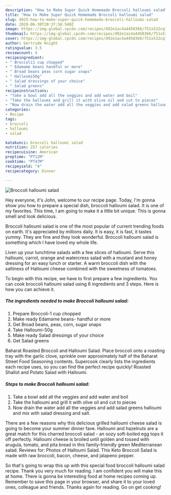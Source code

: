 ```yaml
---
description: "How to Make Super Quick Homemade Broccoli halloumi salad"
title: "How to Make Super Quick Homemade Broccoli halloumi salad"
slug: 4015-how-to-make-super-quick-homemade-broccoli-halloumi-salad
date: 2020-06-30T20:37:58.540Z
image: https://img-global.cpcdn.com/recipes/d92e1ac4a4450366/751x532cq70/broccoli-halloumi-salad-recipe-main-photo.jpg
thumbnail: https://img-global.cpcdn.com/recipes/d92e1ac4a4450366/751x532cq70/broccoli-halloumi-salad-recipe-main-photo.jpg
cover: https://img-global.cpcdn.com/recipes/d92e1ac4a4450366/751x532cq70/broccoli-halloumi-salad-recipe-main-photo.jpg
author: Gertrude Knight
ratingvalue: 3.5
reviewcount: 4
recipeingredient:
- " Broccoli1 cup chopped"
- " Edamame beans handful or more"
- " Broad beans peas corn sugar snaps"
- " Halloumi50g"
- " Salad dressings of your choice"
- " Salad greens"
recipeinstructions:
- "Take a bowl add all the veggies and add water and boil"
- "Take the halloumi and grill it with olive oil and cut to pieces"
- "Now drain the water add all the veggies and add salad greens halloumi and mix with salad dressing and salt."
categories:
- Recipe
tags:
- broccoli
- halloumi
- salad

katakunci: broccoli halloumi salad 
nutrition: 257 calories
recipecuisine: American
preptime: "PT12M"
cooktime: "PT47M"
recipeyield: "4"
recipecategory: Dinner

---
```



![Broccoli halloumi salad](https://img-global.cpcdn.com/recipes/d92e1ac4a4450366/751x532cq70/broccoli-halloumi-salad-recipe-main-photo.jpg)

Hey everyone, it's John, welcome to our recipe page. Today, I'm gonna show you how to prepare a special dish, broccoli halloumi salad. It is one of my favorites. This time, I am going to make it a little bit unique. This is gonna smell and look delicious.

Broccoli halloumi salad is one of the most popular of current trending foods on earth. It's appreciated by millions daily. It is easy, it is fast, it tastes yummy. They are fine and they look wonderful. Broccoli halloumi salad is something which I have loved my whole life.

Liven up your lunchtime salads with a few slices of halloumi. Serve this halloumi, carrot, orange and watercress salad with a mustard and honey dressing for an easy lunch or starter. A warm broccoli dish with the saltiness of Halloumi cheese combined with the sweetness of tomatoes.


To begin with this recipe, we have to first prepare a few ingredients. You can cook broccoli halloumi salad using 6 ingredients and 3 steps. Here is how you can achieve it.

<!--inarticleads1-->

##### The ingredients needed to make Broccoli halloumi salad:

1. Prepare  Broccoli-1 cup chopped
1. Make ready  Edamame beans- handful or more
1. Get  Broad beans, peas, corn, sugar snaps
1. Take  Halloumi-50g
1. Make ready  Salad dressings of your choice
1. Get  Salad greens


Baharat Roasted Broccoli and Halloumi Salad. Place broccoli onto a roasting tray with the garlic clove, sprinkle over approximately half of the Baharat Street Food Seasoning contents. Supercook clearly lists the ingredients each recipe uses, so you can find the perfect recipe quickly! Roasted Shallot and Potato Salad with Halloumi. 

<!--inarticleads2-->

##### Steps to make Broccoli halloumi salad:

1. Take a bowl add all the veggies and add water and boil
1. Take the halloumi and grill it with olive oil and cut to pieces
1. Now drain the water add all the veggies and add salad greens halloumi and mix with salad dressing and salt.


There are a few reasons why this delicious grilled halloumi cheese salad is going to become your summer dinner fave. Halloumi and hazelnuts are a great match for this charred broccoli salad - an oozy soft-boiled egg tops it off perfectly. Halloumi cheese is broiled until golden and tossed with arugula, tomato, and pita bread in this family-friendly green Mediterranean salad. Reviews for: Photos of Halloumi Salad. This Keto Broccoli Salad is made with raw broccoli, bacon, cheese, and jalapeno pepper. 

So that's going to wrap this up with this special food broccoli halloumi salad recipe. Thank you very much for reading. I am confident you will make this at home. There is gonna be interesting food at home recipes coming up. Remember to save this page in your browser, and share it to your loved ones, colleague and friends. Thanks again for reading. Go on get cooking!
